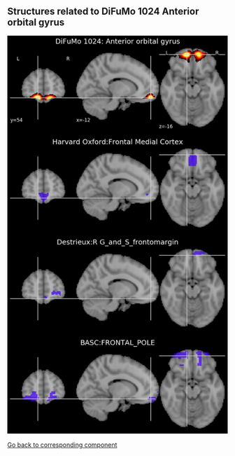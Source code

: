 


## Structures related to DiFuMo 1024 Anterior orbital gyrus

![840](840.jpg "Structures related to DiFuMo 1024 Anterior orbital gyrus")

[Go back to corresponding component](https://parietal-inria.github.io/DiFuMo/1024/html/840.html)
